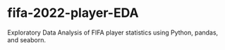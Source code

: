 # fifa-2022-player-EDA
Exploratory Data Analysis of FIFA player statistics using Python, pandas, and seaborn.
